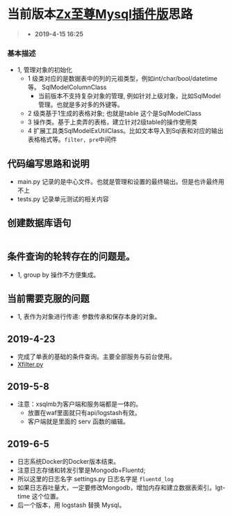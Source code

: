 # 当前版本[Zx至尊Mysql插件版](#)思路
> - **2019-4-15 16:25**

### 基本描述

- 1, 管理对象的初始化
  - 1 级类对应的是数据表中的列的元祖类型，例如int/char/bool/datetime等。 SqlModelColumnClass 
     - 当前版本不支持复杂对象的管理, 例如针对上级对象，比如SqlModel管理。也就是多对多的外键等。
  - 2 级类基于1生成的表格对象; 也就是table 这个是SqlModelClass
  - 3 操作类。基于上卖弄的表格，建立针对2级table的操作使用类
  - 4 扩展工具类SqlModelExUtilClass。比如文本导入到Sql表和对应的输出表格格式等。`filter, pre`中间件

## 代码编写思路和说明
- main.py 记录的是中心文件。也就是管理和设置的最终输出。但是也许最终用不上
- tests.py 记录单元测试的相关内容


## 创建数据库语句
```bash

```

## 条件查询的轮转存在的问题是。
- 1, group by 操作不方便集成。


## 当前需要克服的问题
- 1, 表作为对象进行传递: 参数传承和保存本身的对象。


## 2019-4-23
- 完成了单表的基础的条件查询。主要全部服务与前台使用。
- [Xfilter.py](./src/dao/Xfilter.py)

## 2019-5-8
- 注意：xsqlmb为客户端和服务端都是一体的。
  - 放置在waf里面就只有api/logstash有效。
  - 客户端就是里面的 serv 函数的编辑。
  
## 2019-6-5
- 日志系统Docker的Docker版本结束。
- 注意日志存储和转发引擎是Mongodb+Fluentd; 
- 所以这里的日志名字 settings.py 日志名字是 `fluentd_log`
- 如果日志吞吐量大，一定要修改Mongodb，增加内存和建立数据表索引。lgt-time 这个位置。
- 后一个版本，用 logstash 替换 Mysql。

